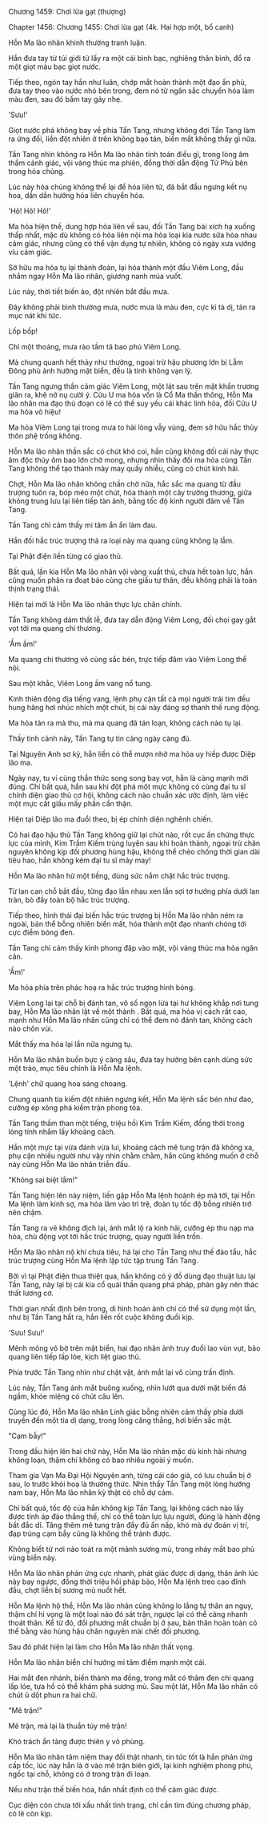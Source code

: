 




Chương 1459: Chơi lừa gạt (thượng)


Chapter 1456: Chương 1455: Chơi lừa gạt (4k. Hai hợp một, bổ canh)

Hỗn Ma lão nhân khinh thường tranh luận.

Hắn đưa tay từ túi giới tử lấy ra một cái bình bạc, nghiêng thân bình, đổ ra một giọt màu bạc giọt nước.

Tiếp theo, ngón tay hắn như luân, chớp mắt hoàn thành một đạo ấn phù, đưa tay theo vào nước nhỏ bên trong, đem nó từ ngân sắc chuyển hóa làm màu đen, sau đó bấm tay gảy nhẹ.

'Sưu!'

Giọt nước phá không bay về phía Tần Tang, nhưng không đợi Tần Tang làm ra ứng đối, liền đột nhiên ở trên không bạo tán, biến mất không thấy gì nữa.

Tần Tang nhìn không ra Hỗn Ma lão nhân tính toán điều gì, trong lòng âm thầm cảnh giác, vội vàng thúc ma phiên, đồng thời dẫn động Tử Phủ bên trong hỏa chủng.

Lúc này hỏa chủng không thể lại để hỏa liên tử, đã bắt đầu ngưng kết nụ hoa, dần dần hướng hỏa liên chuyển hóa.

'Hô! Hô! Hô!'

Ma hỏa hiện thế, dung hợp hỏa liên về sau, đối Tần Tang bài xích hạ xuống thấp nhất, mặc dù không có hỏa liên nội ma hỏa loại kia nước sữa hòa nhau cảm giác, nhưng cũng có thể vận dụng tự nhiên, không có ngày xưa vướng víu cảm giác.

Sở hữu ma hỏa tụ lại thành đoàn, lại hóa thành một đầu Viêm Long, đầu nhắm ngay Hỗn Ma lão nhân, giương nanh múa vuốt.

Lúc này, thời tiết biến ảo, đột nhiên bắt đầu mưa.

Đây không phải bình thường mưa, nước mưa là màu đen, cực kì tà dị, tản ra mục nát khí tức.

Lốp bốp!

Chỉ một thoáng, mưa rào tầm tã bao phủ Viêm Long.

Mà chung quanh hết thảy như thường, ngoại trừ hậu phương lớn bị Lẫm Đông phù ảnh hưởng mặt biển, đều là tinh không vạn lý.

Tần Tang ngưng thần cảm giác Viêm Long, một lát sau trên mặt khẩn trương giãn ra, khẽ nở nụ cười ý. Cửu U ma hỏa vốn là Cổ Ma thần thông, Hỗn Ma lão nhân ma đạo thủ đoạn có lẽ có thể suy yếu cái khác linh hỏa, đối Cửu U ma hỏa vô hiệu!

Ma hỏa Viêm Long tại trong mưa to hài lòng vẫy vùng, đem sở hữu hắc thủy thôn phệ trống không.

Hỗn Ma lão nhân thần sắc có chút khó coi, hắn cũng không đối cái này thực âm độc thủy ôm bao lớn chờ mong, nhưng nhìn thấy đối ma hỏa cùng Tần Tang không thể tạo thành mảy may quấy nhiễu, cũng có chút kinh hãi.

Chợt, Hỗn Ma lão nhân không chần chờ nữa, hắc sắc ma quang từ đầu trượng tuôn ra, bóp méo một chút, hóa thành một cây trường thương, giữa không trung lưu lại liên tiếp tàn ảnh, bằng tốc độ kinh người đâm về Tần Tang.

Tần Tang chỉ cảm thấy mi tâm ẩn ẩn làm đau.

Hắn đối hắc trúc trượng thả ra loại này ma quang cũng không lạ lẫm.

Tại Phật điện liền từng có giao thủ.

Bất quá, lần kia Hỗn Ma lão nhân vội vàng xuất thủ, chưa hết toàn lực, hắn cũng muốn phân ra đoạt bảo cùng che giấu tự thân, đều không phải là toàn thịnh trạng thái.

Hiện tại mới là Hỗn Ma lão nhân thực lực chân chính.

Tần Tang không dám thất lễ, đưa tay dẫn động Viêm Long, đối chọi gay gắt vọt tới ma quang chi thương.

'Ầm ầm!'

Ma quang chi thương vô cùng sắc bén, trực tiếp đâm vào Viêm Long thể nội.

Sau một khắc, Viêm Long ầm vang nổ tung.

Kinh thiên động địa tiếng vang, lệnh phụ cận tất cả mọi người trái tim đều hung hăng hơi nhúc nhích một chút, bị cái này đáng sợ thanh thế rung động.

Ma hỏa tản ra mà thu, mà ma quang đã tán loạn, không cách nào tụ lại.

Thấy tình cảnh này, Tần Tang tự tin càng ngày càng đủ.

Tại Nguyên Anh sơ kỳ, hắn liền có thể mượn nhờ ma hỏa uy hiếp được Diệp lão ma.

Ngày nay, tu vi cùng thần thức song song bay vọt, hẳn là càng mạnh mới đúng. Chỉ bất quá, hắn sau khi đột phá một mực không có cùng đại tu sĩ chính diện giao thủ cơ hội, không cách nào chuẩn xác ước định, làm việc một mực cất giấu mấy phần cẩn thận.

Hiện tại Diệp lão ma đuổi theo, bị ép chính diện nghênh chiến.

Có hai đạo hậu thủ Tần Tang không giữ lại chút nào, rốt cục ấn chứng thực lực của mình, Kim Trầm Kiếm trùng luyện sau khi hoàn thành, ngoại trừ chân nguyên không kịp đối phương hùng hậu, không thể chèo chống thời gian dài tiêu hao, hắn không kém đại tu sĩ mảy may!

Hỗn Ma lão nhân hừ một tiếng, dùng sức nắm chặt hắc trúc trượng.

Từ lan can chỗ bắt đầu, từng đạo lẫn nhau xen lẫn sợi tơ hướng phía dưới lan tràn, bò đầy toàn bộ hắc trúc trượng.

Tiếp theo, hình thái đại biến hắc trúc trượng bị Hỗn Ma lão nhân ném ra ngoài, bản thể bỗng nhiên biến mất, hóa thành một đạo nhanh chóng tới cực điểm bóng đen.

Tần Tang chỉ cảm thấy kình phong đập vào mặt, vội vàng thúc ma hỏa ngăn cản.

'Ầm!'

Ma hỏa phía trên phác hoạ ra hắc trúc trượng hình bóng.

Viêm Long lại tại chỗ bị đánh tan, vô số ngọn lửa tại hư không khắp nơi tung bay, Hỗn Ma lão nhân lật về một thành . Bất quá, ma hỏa vị cách rất cao, mạnh như Hỗn Ma lão nhân cũng chỉ có thể đem nó đánh tan, không cách nào chôn vùi.

Mắt thấy ma hỏa lại lần nữa ngưng tụ.

Hỗn Ma lão nhân buồn bực ý càng sâu, đưa tay hướng bên cạnh dùng sức một trảo, mục tiêu chính là Hỗn Ma lệnh.

'Lệnh' chữ quang hoa sáng choang.

Chung quanh tia kiếm đột nhiên ngưng kết, Hỗn Ma lệnh sắc bén như đao, cưỡng ép xông phá kiếm trận phong tỏa.

Tần Tang thầm than một tiếng, triệu hồi Kim Trầm Kiếm, đồng thời trong lòng tính nhẩm lấy khoảng cách.

Hắn một mực tại vừa đánh vừa lui, khoảng cách mê tung trận đã không xa, phụ cận nhiều người như vậy nhìn chằm chằm, hắn cũng không muốn ở chỗ này cùng Hỗn Ma lão nhân triền đấu.

"Không sai biệt lắm!"

Tần Tang hiện lên này niệm, liền gặp Hỗn Ma lệnh hoành ép mà tới, tại Hỗn Ma lệnh làm kinh sợ, ma hỏa lâm vào trì trệ, đoàn tụ tốc độ bỗng nhiên trở nên chậm.

Tần Tang ra vẻ không địch lại, ánh mắt lộ ra kinh hãi, cưỡng ép thu nạp ma hỏa, chủ động vọt tới hắc trúc trượng, quay người liền trốn.

Hỗn Ma lão nhân nộ khí chưa tiêu, há lại cho Tần Tang như thế đào tẩu, hắc trúc trượng cùng Hỗn Ma lệnh lập tức tập trung Tần Tang.

Bởi vì tại Phật điện thua thiệt qua, hắn không có ý đồ dùng đạo thuật lưu lại Tần Tang, này lại bị cái kia cổ quái thần quang phá pháp, phản gây nên thác thất lương cơ.

Thời gian nhất định bên trong, di hình hoán ảnh chỉ có thể sử dụng một lần, như bị Tần Tang hất ra, hắn liền rốt cuộc không đuổi kịp.

'Sưu! Sưu!'

Mênh mông vô bờ trên mặt biển, hai đạo nhân ảnh truy đuổi lao vùn vụt, bảo quang liên tiếp lấp lóe, kịch liệt giao thủ.

Phía trước Tần Tang nhìn như chật vật, ánh mắt lại vô cùng trấn định.

Lúc này, Tần Tang ánh mắt buông xuống, nhìn lướt qua dưới mặt biển đá ngầm, khóe miệng có chút câu lên.

Cùng lúc đó, Hỗn Ma lão nhân Linh giác bỗng nhiên cảm thấy phía dưới truyền đến một tia dị dạng, trong lòng căng thẳng, hơi biến sắc mặt.

"Cạm bẫy!"

Trong đầu hiện lên hai chữ này, Hỗn Ma lão nhân mặc dù kinh hãi nhưng không loạn, thậm chí không có bao nhiêu ngoài ý muốn.

Tham gia Vạn Ma Đại Hội Nguyên anh, từng cái cáo già, có lưu chuẩn bị ở sau, lo trước khỏi hoạ là thường thức. Nhìn thấy Tần Tang một lòng hướng nam bay, Hỗn Ma lão nhân kỳ thật có chỗ dự cảm.

Chỉ bất quá, tốc độ của hắn không kịp Tần Tang, lại không cách nào lấy được tính áp đảo thắng thế, chỉ có thể toàn lực lưu người, đúng là hành động bất đắc dĩ. Tăng thêm mê tung trận đầy đủ ẩn nấp, khó mà dự đoán vị trí, đạp trúng cạm bẫy cũng là không thể tránh được.

Không biết từ nơi nào toát ra một mảnh sương mù, trong nháy mắt bao phủ vùng biển này.

Hỗn Ma lão nhân phản ứng cực nhanh, phát giác được dị dạng, thân ảnh lúc này bay ngược, đồng thời triệu hồi pháp bảo, Hỗn Ma lệnh treo cao đỉnh đầu, chợt liền bị sương mù nuốt hết.

Hỗn Ma lệnh hộ thể, Hỗn Ma lão nhân cũng không lo lắng tự thân an nguy, thậm chí hi vọng là một loại nào đó sát trận, ngược lại có thể càng nhanh thoát thân. Kể từ đó, đối phương mất chuẩn bị ở sau, bản thân hoàn toàn có thể bằng vào hùng hậu chân nguyên mài chết đối phương.

Sau đó phát hiện lại làm cho Hỗn Ma lão nhân thất vọng.

Hỗn Ma lão nhân biền chỉ hướng mi tâm điểm mạnh một cái.

Hai mắt đen nhánh, biến thành ma đồng, trong mắt có thâm đen chi quang lấp lóe, tựa hồ có thể khám phá sương mù. Sau một lát, Hỗn Ma lão nhân có chút ủ dột phun ra hai chữ.

"Mê trận!"

Mê trận, mà lại là thuần túy mê trận!

Khó trách ẩn tàng được thiên y vô phùng.

Hỗn Ma lão nhân tâm niệm thay đổi thật nhanh, tin tức tốt là hắn phản ứng cấp tốc, lúc này hẳn là ở vào mê trận biên giới, lại kinh nghiệm phong phú, ngốc tại chỗ, không có ở trong trận đi loạn.

Nếu như trận thế biến hóa, hắn nhất định có thể cảm giác được.

Cục diện còn chưa tới xấu nhất tình trạng, chỉ cần tìm đúng chương pháp, có lẽ còn kịp.




